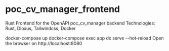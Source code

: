 # poc_cv_manager_frontend

Rust Frontend for the OpenAPI poc_cv_manager backend
Technologies:
Rust, Dioxus, Tailwindcss, Docker

docker-compose up
docker-compose exec app dx serve --hot-reload
Open the browser on http://localhost:8080
